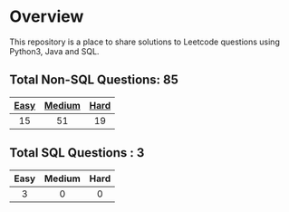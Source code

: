 # Overview

This repository is a place to share solutions to Leetcode questions using Python3, Java and SQL.


## Total Non-SQL Questions: 85

| [Easy](https://github.com/ezryn-zaharoff/leetcode-solutions/tree/master/01-easy) | [Medium](https://github.com/ezryn-zaharoff/leetcode-solutions/tree/master/02-medium) | [Hard](https://github.com/ezryn-zaharoff/leetcode-solutions/tree/master/03-hard) |
|:----:|:------:|:----:|
|  15  |   51   |  19  |


## Total SQL Questions : 3

| Easy | Medium | Hard |
|:----:|:------:|:----:|
|   3  |    0   |   0  |
